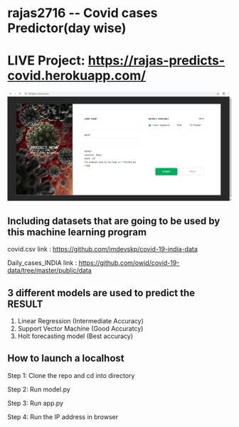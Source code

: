 # rajas2716 -- Covid cases Predictor(day wise)
# LIVE Project: https://rajas-predicts-covid.herokuapp.com/
![Project-Image](https://github.com/rajas2716/Heroku-App/blob/master/Project_Image.png)

## Including datasets that are going to be used by this machine learning program
covid.csv link : https://github.com/imdevskp/covid-19-india-data

Daily_cases_INDIA link : https://github.com/owid/covid-19-data/tree/master/public/data

## 3 different models are used to predict the RESULT
1. Linear Regression (Intermediate Accuracy)
2. Support Vector Machine (Good Accuratcy)
3. Holt forecasting model  (Best accuracy)

## How to launch a localhost

Step 1: Clone the repo and cd into directory

Step 2: Run model.py

Step 3: Run app.py

Step 4: Run the IP address in browser

